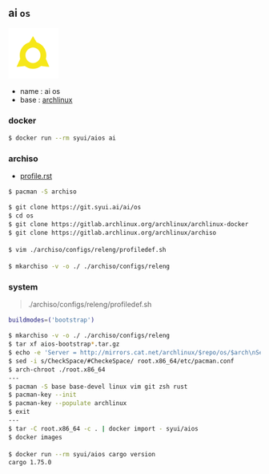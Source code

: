 ## ai `os`

<img src="./icon/ai.png" width="100">

- name : ai os
- base : [archlinux](https://gitlab.archlinux.org/archlinux)

### docker

```sh
$ docker run --rm syui/aios ai
```

### archiso

- [profile.rst](https://gitlab.archlinux.org/archlinux/archiso/-/blob/master/docs/README.profile.rst)

```sh
$ pacman -S archiso
```

```sh
$ git clone https://git.syui.ai/ai/os
$ cd os
$ git clone https://gitlab.archlinux.org/archlinux/archlinux-docker
$ git clone https://gitlab.archlinux.org/archlinux/archiso

$ vim ./archiso/configs/releng/profiledef.sh

$ mkarchiso -v -o ./ ./archiso/configs/releng
```

### system

> ./archiso/configs/releng/profiledef.sh

```sh
buildmodes=('bootstrap')
```

```sh
$ mkarchiso -v -o ./ ./archiso/configs/releng
$ tar xf aios-bootstrap*.tar.gz
$ echo -e 'Server = http://mirrors.cat.net/archlinux/$repo/os/$arch\nServer = https://geo.mirror.pkgbuild.com/$repo/os/$arch' >> ./root.x86_64/etc/pacman.d/mirrorlist
$ sed -i s/CheckSpace/#CheckeSpace/ root.x86_64/etc/pacman.conf
$ arch-chroot ./root.x86_64
---
$ pacman -S base base-devel linux vim git zsh rust
$ pacman-key --init
$ pacman-key --populate archlinux
$ exit
---
$ tar -C root.x86_64 -c . | docker import - syui/aios
$ docker images

$ docker run --rm syui/aios cargo version
cargo 1.75.0
```


